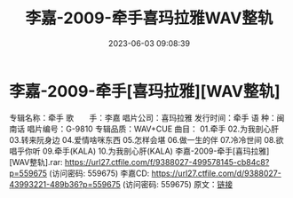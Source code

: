 ﻿---
title: 李嘉-2009-牵手喜玛拉雅WAV整轨
date: 2023-06-03 09:08:39
categories: 闽南语(台语)
tags: 华语中文
---
# 李嘉-2009-牵手[喜玛拉雅][WAV整轨]

专辑名称：牵手
歌　　手：李嘉
唱片公司：喜玛拉雅
发行时间：牵手
语 种：闽南话
唱片编号：G-9810
专辑品质：WAV+CUE
曲目：
01.牵手
02.为我剖心肝
03.转来阮身边
04.爱情啥咪东西
05.怎样会堪
06.做一生的伴
07.冷冷世间
08.欲唱乎你听
09.牵手(KALA)
10.为我剖心肝(KALA)
李嘉-2009-牵手[喜玛拉雅][WAV整轨].rar: https://url27.ctfile.com/f/9388027-499578145-cb84c8?p=559675
(访问密码: 559675)
李嘉CD: https://url27.ctfile.com/d/9388027-43993221-489b36?p=559675
(访问密码: 559675)
原文：[链接](https://blog.sina.com.cn/s/blog_1647c7e7601031264.html)